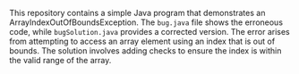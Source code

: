 This repository contains a simple Java program that demonstrates an ArrayIndexOutOfBoundsException. The `bug.java` file shows the erroneous code, while `bugSolution.java` provides a corrected version.  The error arises from attempting to access an array element using an index that is out of bounds. The solution involves adding checks to ensure the index is within the valid range of the array.